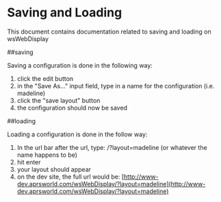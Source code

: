 # Saving and Loading

This document contains documentation related to saving and loading on wsWebDisplay

##saving

Saving a configuration is done in the following way:

1. click the edit button
2. in the "Save As..." input field, type in a name for the configuration (i.e. madeline)
3. click the "save layout" button
4. the configuration should now be saved

##loading

Loading a configuration is done in the follow way:

1. In the url bar after the url, type: /?layout=madeline (or whatever the name happens to be)
2. hit enter
3. your layout should appear
4. on the dev site, the full url would be: [http://www-dev.aprsworld.com/wsWebDisplay/?layout=madeline](http://www-dev.aprsworld.com/wsWebDisplay/?layout=madeline)
